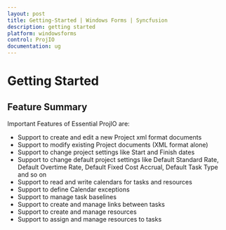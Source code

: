```yaml
---
layout: post
title: Getting-Started | Windows Forms | Syncfusion
description: getting started
platform: windowsforms
control: ProjIO
documentation: ug
---
```


# Getting Started

## Feature Summary

Important Features of Essential ProjIO are:

* Support to create and edit a new Project xml format documents
* Support to modify existing Project documents (XML format alone)
* Support to change project settings like Start and Finish dates
* Support to change default project settings like Default Standard Rate, Default Overtime Rate, Default Fixed Cost Accrual, Default Task Type and so on
* Support to read and write calendars for tasks and resources
* Support to define Calendar exceptions
* Support to manage task baselines
* Support to create and manage links between tasks
* Support to create and manage resources
* Support to assign and manage resources to tasks
